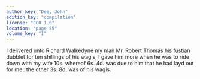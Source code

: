```yaml
---
author_key: "Dee, John"
edition_key: "compilation"
license: "CC0 1.0"
location: "page 55"
volume_key: "I"
---
```

I delivered unto Richard Walkedyne my man Mr. Robert Thomas his fustian dubblet
for ten shillings of his wagis, I gave him more when he was to ride down with
my wife 10s. whereof 6s. 4d. was due to him that he had layd out for me : the
other 3s. 8d. was of his wagis.
